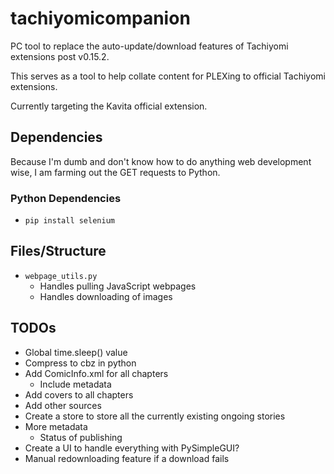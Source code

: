 # tachiyomicompanion

PC tool to replace the auto-update/download features of Tachiyomi extensions post v0.15.2.

This serves as a tool to help collate content for PLEXing to official Tachiyomi extensions.

Currently targeting the Kavita official extension.


## Dependencies

Because I'm dumb and don't know how to do anything web development wise, I am farming out the GET requests to Python.

### Python Dependencies

* `pip install selenium`

## Files/Structure

* `webpage_utils.py`
  * Handles pulling JavaScript webpages
  * Handles downloading of images

## TODOs

* Global time.sleep() value
* Compress to cbz in python
* Add ComicInfo.xml for all chapters
  * Include metadata
* Add covers to all chapters
* Add other sources
* Create a store to store all the currently existing ongoing stories
* More metadata
  * Status of publishing
* Create a UI to handle everything with PySimpleGUI?
* Manual redownloading feature if a download fails